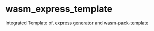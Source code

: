 # wasm_express_template
Integrated Template of, [express generator](https://expressjs.com/en/starter/generator.html) and [wasm-pack-template](https://github.com/rustwasm/wasm-pack-template)
